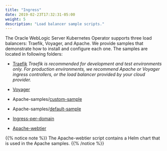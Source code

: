 ```yaml
---
title: "Ingress"
date: 2019-02-23T17:32:31-05:00
weight: 5
description: "Load balancer sample scripts."
---
```



The Oracle WebLogic Server Kubernetes Operator supports three load balancers: Traefik, Voyager, and Apache. We provide samples that demonstrate how to install and configure each one. The samples are located in following folders:

* [Traefik](https://github.com/oracle/weblogic-kubernetes-operator/blob/master/kubernetes/samples/charts/traefik/README.md)
_Traefik is recommended for development and test environments only.  For production environments, we recommend Apache or Voyager ingress controllers, or the load balancer provided by your cloud provider._

* [Voyager](https://github.com/oracle/weblogic-kubernetes-operator/blob/master/kubernetes/samples/charts/voyager/README.md)
* Apache-samples/[custom-sample](https://github.com/oracle/weblogic-kubernetes-operator/blob/master/kubernetes/samples/charts/apache-samples/custom-sample/README.md)
* Apache-samples/[default-sample](https://github.com/oracle/weblogic-kubernetes-operator/blob/master/kubernetes/samples/charts/apache-samples/default-sample/README.md)
* [Ingress-per-domain](https://github.com/oracle/weblogic-kubernetes-operator/blob/master/kubernetes/samples/charts/ingress-per-domain/README.md)
* [Apache-webtier](https://github.com/oracle/weblogic-kubernetes-operator/blob/master/kubernetes/samples/charts/apache-webtier/README.md)

{{% notice note %}}
The Apache-webtier script contains a Helm chart that is used in the Apache samples.
{{% /notice %}}

